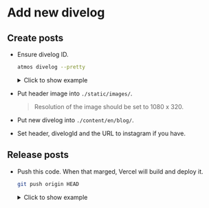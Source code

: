 # Add new divelog

## Create posts

- Ensure divelog ID.

  ```bash
  atmos divelog --pretty
  ```

  <details><summary>Click to show example</summary><div>

  ```bash
  $ atmos divelog --pretty
  +--------+--------+-------------------------------+-----------+-----------+----------------------------------+
  | REGION | POINT  | ENTRY TIME                    | DIVE TIME | MAX DEPTH | DIVELOG ID                       |
  +--------+--------+-------------------------------+-----------+-----------+----------------------------------+
  | 三宅島  | 学校下  | 2021-11-21 14:14:12 +0900 JST | 51m 22s   | 30.1m     | 3094902e0517450ab9d0f8c21894b852 |
  | 三宅島  | 大久保  | 2021-11-21 11:05:04 +0900 JST | 42m 20s   | 16.7m     | a1d757e65deb4387a920d7cca3708829 |
  | 三宅島  | 大久保  | 2021-11-21 09:32:16 +0900 JST | 44m 16s   | 14.0m     | 14091802e5d2429ab5a9b6168b3fa5d6 |
  | 三宅島  | 学校下  | 2021-11-20 14:38:46 +0900 JST | 55m 21s   | 29.7m     | ae1348217d3d4c89846e23ea05bd77b8 |
  | 三宅島  | 富賀浜  | 2021-11-20 11:32:20 +0900 JST | 48m 16s   | 23.4m     | c58c65f2dc1346e494ca5e8af3b2fb85 |
  | 三宅島  | 富賀浜  | 2021-11-20 09:12:34 +0900 JST | 57m 45s   | 20.8m     | be13f9ab67c64acfb6bc4a9dc63247e6 |
  | 大島    | 秋の浜  | 2021-11-05 15:37:50 +0900 JST | 68m 23s   | 13.2m     | 8ed3320dc09d4f21a49e4145f5d2bfd7 |
  | 大島    | 秋の浜  | 2021-11-05 11:36:41 +0900 JST | 64m 45s   | 35.7m     | f71061ccce1e4060bba8a489dc53f1cd |
  | 大島    | 秋の浜  | 2021-11-05 09:13:17 +0900 JST | 50m 54s   | 39.7m     | b092c84edf3c4279b0a15ffb3f0b802a |
  | 大島    | 秋の浜  | 2021-11-04 12:17:59 +0900 JST | 65m 54s   | 27.4m     | 27ae2342df424923939f8e14b16ff3ff |
  +--------+--------+-------------------------------+-----------+-----------+----------------------------------+
  ```

  </div></details>

- Put header image into `./static/images/`.

  > Resolution of the image should be set to 1080 x 320.

- Put new divelog into `./content/en/blog/`.

- Set header, divelogId and the URL to instagram if you have.

## Release posts

- Push this code. When that marged, Vercel will build and deploy it.

  ```bash
  git push origin HEAD
  ```

  <details><summary>Click to show example</summary><div>

  ```bash
  $ git push origin HEAD
  git push origin main
  Enumerating objects: 7, done.
  Counting objects: 100% (7/7), done.
  Delta compression using up to 12 threads
  Compressing objects: 100% (4/4), done.
  Writing objects: 100% (4/4), 571 bytes | 571.00 KiB/s, done.
  Total 4 (delta 3), reused 0 (delta 0), pack-reused 0
  remote: Resolving deltas: 100% (3/3), completed with 3 local objects.
  To github.com:umatare5/my-logbook.vercel.app.git
     9ed396f..e1c1438  main -> main
  ```

  </div></details>
